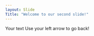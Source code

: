 ```yaml
---
layout: Slide 
Title: "Welcome to our second slide!" 
---
```

Your text
Use your left arrow to go back!
